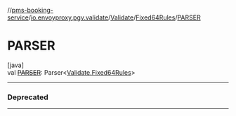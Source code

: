 //[pms-booking-service](../../../../index.md)/[io.envoyproxy.pgv.validate](../../index.md)/[Validate](../index.md)/[Fixed64Rules](index.md)/[PARSER](-p-a-r-s-e-r.md)

# PARSER

[java]\
val [~~PARSER~~](-p-a-r-s-e-r.md): Parser&lt;[Validate.Fixed64Rules](index.md)&gt;

---

### Deprecated

---